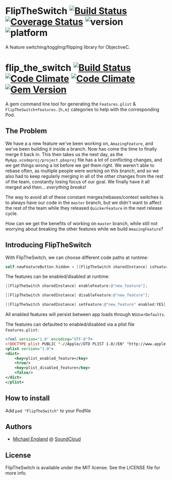 # FlipTheSwitch [![Build Status](https://travis-ci.org/michaelengland/FlipTheSwitch.svg?branch=master)](https://travis-ci.org/michaelengland/FlipTheSwitch) [![Coverage Status](https://img.shields.io/coveralls/michaelengland/FlipTheSwitch.svg)](https://coveralls.io/r/michaelengland/FlipTheSwitch?branch=master) ![version](https://cocoapod-badges.herokuapp.com/v/FlipTheSwitch/badge.png) ![platform](https://cocoapod-badges.herokuapp.com/p/FlipTheSwitch/badge.png)

A feature switching/toggling/flipping library  for ObjectiveC.

# flip_the_switch [![Build Status](https://travis-ci.org/michaelengland/FlipTheSwitch.svg?branch=master)](https://travis-ci.org/michaelengland/FlipTheSwitch) [![Code Climate](https://codeclimate.com/github/michaelengland/FlipTheSwitch.png)](https://codeclimate.com/github/michaelengland/FlipTheSwitch) [![Code Climate](https://codeclimate.com/github/michaelengland/FlipTheSwitch/coverage.png)](https://codeclimate.com/github/michaelengland/FlipTheSwitch) [![Gem Version](https://badge.fury.io/rb/flip-the-switch.svg)](http://badge.fury.io/rb/flip-the-switch)

A gem command line tool for generating the `Features.plist` & `FlipTheSwitch+Features.{h,m}` categories to help with the corresponding Pod.

## The Problem

We have a a new feature we've been working on, `AmazingFeature`, and we've been building it inside a branch.
Now has come the time to finally merge it back in. This then takes us the next day, as the `MyApp.xcodeproj/project.pbxproj` file has a lot of conflicting changes, and we get things wrong a lot before we get them right.
We weren't able to rebase often, as multiple people were working on this branch, and so we also had to keep regularly merging in all of the other changes from the rest of the team, constantly losing focus of our goal.
We finally have it all merged and then... *everything breaks*!

The way to avoid all of these constant merges/rebases/context switches is to always have our code in the `master` branch, but we didn't want to affect the rest of the team while they released `QuickerFeature` in the next release cycle.

How can we get the benefits of working on `master` branch, while still not worrying about breaking the other features while we build `AmazingFeature`?

## Introducing FlipTheSwitch

With FlipTheSwitch, we can choose different code paths at runtime:

```objective-c
self.newFeatureButton.hidden = [[FlipTheSwitch sharedInstance] isFeatureEnabled:@"new_feature"];
```

The features can be enabled/disabled at runtime:

```objective-c
[[FlipTheSwitch sharedInstance] enableFeature:@"new_feature"];
```

```objective-c
[[FlipTheSwitch sharedInstance] disableFeature:@"new_feature"];
```

```objective-c
[[FlipTheSwitch sharedInstance] setFeature:@"new_feature" enabled:YES];
```

All enabled features will persist between app loads through `NSUserDefaults`.

The features can defaulted to enabled/disabled via a plist file `Features.plist`:

```xml
<?xml version="1.0" encoding="UTF-8"?>
<!DOCTYPE plist PUBLIC "-//Apple//DTD PLIST 1.0//EN" "http://www.apple.com/DTDs/PropertyList-1.0.dtd">
<plist version="1.0">
<dict>
    <key>plist_enabled_feature</key>
    <true/>
    <key>plist_disabled_feature</key>
    <false/>
</dict>
</plist>
```

## How to install

Add `pod "FlipTheSwitch"` to your Podfile

## Authors

  - [Michael England](https://github.com/michaelengland) @ [SoundCloud](https://github.com/soundcloud)

## License

FlipTheSwitch is available under the MIT license. See the LICENSE file for more info.
